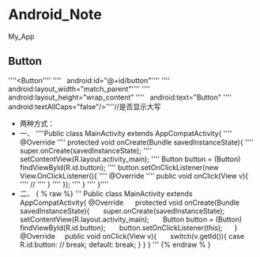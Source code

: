 # Android_Note
My_App
## Button
''''<Button''''
''''    android:id="@+id/button"''''
''''    android:layout_width="match_parent"''''
''''    android:layout_height="wrap_content"
''''    android:text="Button"
''''    android:textAllCaps="false"/>''''//是否显示大写
- 两种方式：
- 一、
''''Public class MainActivity extends AppCompatActivity{
''''      @Override
''''      protected void onCreate(Bundle savedInstanceState){
''''        super.onCreate(savedInstanceState);
''''        setContentView(R.layout.activity_main);
''''        Button button = (Button) findViewById(R.id.button);
''''        button.setOnClickListener(new View.OnClickListener(){
''''          @Override
''''          public void onClick(View v){
''''            //
''''          }
''''        });
''''      }
''''    }''''
- 二、
{ % raw %}
'''
Public class MainActivity extends AppCompatActivity{
      @Override
      protected void onCreate(Bundle savedInstanceState){
        super.onCreate(savedInstanceState);
        setContentView(R.layout.activity_main);
        Button button = (Button) findViewById(R.id.button);
        button.setOnClickListener(this);
      }
      @Override
      public void onClick(View v){
        switch(v.getId()){
        case R.id.button:
          //
          break;
        default:
          break;
        }
      }
    }
'''
{% endraw % }
